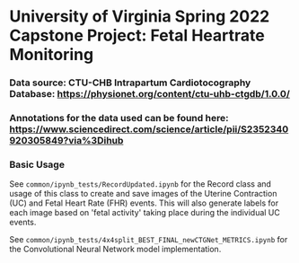 # University of Virginia Spring 2022 Capstone Project: Fetal Heartrate Monitoring


### Data source: CTU-CHB Intrapartum Cardiotocography Database: https://physionet.org/content/ctu-uhb-ctgdb/1.0.0/

### Annotations for the data used can be found here: https://www.sciencedirect.com/science/article/pii/S2352340920305849?via%3Dihub


### Basic Usage

See `common/ipynb_tests/RecordUpdated.ipynb` for the Record class and usage of this class to create and save images of the Uterine Contraction (UC) and Fetal Heart Rate (FHR) events. This will also generate labels for each image based on 'fetal activity' taking place during the individual UC events.

See `common/ipynb_tests/4x4split_BEST_FINAL_newCTGNet_METRICS.ipynb` for the Convolutional Neural Network model implementation.
